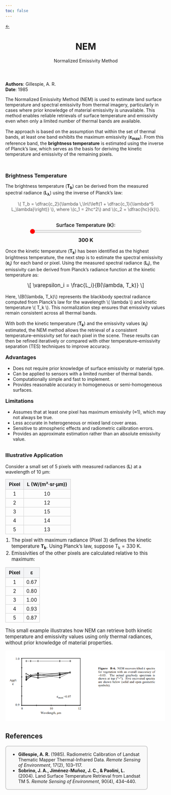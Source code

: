 ```yaml
---
toc: false
---
```


<link rel="stylesheet" href="/algorithms/algorithm.css">

<div>
  <a href="/" class="alg-back" aria-label="Back to home">←</a>
</div>

<div class="alg-container">
  <header class="alg-hero">
    <h1>NEM</h1>
    <p>Normalized Emissivity Method</p>
  </header>

  <section class="alg-meta">
    <div><strong>Authors</strong>: Gillespie, A. R.</div>
    <span class="sep"></span>
    <div><strong>Date</strong>: 1985</div>
  </section>

  <section class="alg-section alg-narrow">
    <p style="margin-bottom:1rem;">
  The Normalized Emissivity Method (NEM) is used to estimate land surface temperature and spectral emissivity from thermal imagery, particularly in cases where prior knowledge of material emissivity is unavailable. This method enables reliable retrievals of surface temperature and emissivity even when only a limited number of thermal bands are available.
</p>

<p style="margin-bottom:1rem;">
  The approach is based on the assumption that within the set of thermal bands, at least one band exhibits the maximum emissivity (<strong>ε<sub>max</sub></strong>).
  From this reference band, the <strong>brightness temperature</strong> is estimated using the inverse of Planck’s law, which serves as the basis for deriving the kinetic temperature and emissivity of the remaining pixels.
</p>

  </br>

  


  <h3 style="margin:1rem 0 0.5rem">Brightness Temperature</h3>
  <p>
  The brightness temperature (<strong>T<sub>b</sub></strong>) can be derived from the
  measured spectral radiance (<strong>L<sub>λ</sub></strong>) using the inverse of Planck’s law:
  </p>
  
  <p style="text-align:center; color:#555; margin-top:0;">
  \( T_b = \dfrac{c_2}{\lambda \,\ln\!\left(1 + \dfrac{c_1}{\lambda^5 L_\lambda}\right)} \), 
  where \(c_1 = 2hc^2\) and \(c_2 = \dfrac{hc}{k}\).
  </p>


   
  

  <!-- Contenedor donde irá el gráfico -->
  <div id="nem-plot" class="alg-figure bleed" style="margin-top:1rem;">
  </div>

  <!-- Controles interactivos -->
  <div style="margin-top:2rem; text-align:center;">
    <label for="tempRange" style="font-weight:600; font-size:0.95rem;">Surface Temperature (K):</label><br>
    <input 
      type="range" 
      id="tempRange" 
      min="300" 
      max="2000" 
      value="300" 
      step="1"
      style="width:350px; accent-color:#ff0000; vertical-align:middle;">
    <div id="tempValue" style="font-weight:700; font-size:1rem; margin-top:0.4rem;">300 K</div>
  </div>

  <script type="module">
    import * as Plot from "https://cdn.jsdelivr.net/npm/@observablehq/plot@0.6/+esm";

    // --- Constantes físicas ---
    const c = 299792458;       // m/s
    const h = 6.62607015e-34;  // J·s
    const k = 1.380649e-23;    // J/K

    // --- Parámetros base ---
    const lambda_um = 10;      // µm
    const lambda_m = lambda_um * 1e-6;
    const samples = 200;

    // --- Función Tb(eps) ---
    function brightnessTemp(eps, T, lambda_m) {
      const exponent = (h * c) / (lambda_m * k * T);
      return (h * c) / (lambda_m * k * Math.log(1 + (Math.exp(exponent) - 1) / eps));
    }

    // --- Generar datos ---
    function generateData(T) {
      return Array.from({ length: samples }, (_, i) => {
        const eps = 0.3 + 0.7 * (i / (samples - 1));
        return { epsilon: eps, Tb: brightnessTemp(eps, T, lambda_m) };
      });
    }

    // --- Dibujar gráfico ---
    function renderPlot(T) {
      const data = generateData(T);

      const chart = Plot.plot({
        height: 350,
        marginLeft: 70,
        marginBottom: 45,
        x: { label: "Emissivity (ε)", domain: [0.3, 1.0] },
        y: { label: "Brightness Temperature (K)", grid: true },
        marks: [
          Plot.line(data, { x: "epsilon", y: "Tb", stroke: "#f30606ff", strokeWidth: 2 }),
          Plot.ruleY([T], { stroke: "#666", strokeDasharray: "4 4" }),
          Plot.text(
            [{ epsilon: 0.95, Tb: T, label: `Tₛ = ${T} K` }],
            { x: "epsilon", y: "Tb", text: "label", fontSize: 12, dy: -6, fill: "#333" }
          )
        ]
      });

      const div = document.getElementById("nem-plot");
      div.innerHTML = "";
      div.append(chart);
    }

    // --- Interactividad ---
    const tempSlider = document.getElementById("tempRange");
    const tempValue = document.getElementById("tempValue");

    function updatePlot() {
      const T = parseInt(tempSlider.value);
      tempValue.textContent = `${T} K`;
      renderPlot(T);
    }

    tempSlider.addEventListener("input", updatePlot);
    updatePlot(); // inicializa
  </script>
  
  <p style="margin-top:1rem;">
  Once the kinetic temperature (<strong>T<sub>k</sub></strong>) has been identified as the highest
  brightness temperature, the next step is to estimate the spectral emissivity
  (<strong>ε<sub>i</sub></strong>) for each band or pixel.
  Using the measured spectral radiance (<strong>L<sub>i</sub></strong>), the emissivity can be derived
  from Planck’s radiance function at the kinetic temperature as:
</p>

<p style="text-align:center; font-size:1.05rem; margin-top:0.6rem;">
  \[
    \varepsilon_i = \frac{L_i}{B(\lambda, T_k)}
  \]
</p>

<p style="margin-top:0.6rem;">
  Here, \(B(\lambda, T_k)\) represents the blackbody spectral radiance computed from Planck’s law
  for the wavelength \( \lambda \) and kinetic temperature \( T_k \).
  This normalization step ensures that emissivity values remain consistent across all thermal bands.
</p>
<p style="margin-top:1rem;">
  With both the kinetic temperature (<strong>T<sub>k</sub></strong>) and the emissivity values
  (<strong>ε<sub>i</sub></strong>) estimated, the NEM method allows the retrieval of a
  consistent temperature–emissivity set for each pixel in the scene.
  These results can then be refined iteratively or compared with other
  temperature–emissivity separation (TES) techniques to improve accuracy.
</p>


<h3 style="margin-top:1rem;">Advantages</h3>
<ul>
  <li>Does not require prior knowledge of surface emissivity or material type.</li>
  <li>Can be applied to sensors with a limited number of thermal bands.</li>
  <li>Computationally simple and fast to implement.</li>
  <li>Provides reasonable accuracy in homogeneous or semi-homogeneous surfaces.</li>
</ul>

<h3 style="margin-top:1rem;">Limitations</h3>
<ul>
  <li>Assumes that at least one pixel has maximum emissivity (≈1), which may not always be true.</li>
  <li>Less accurate in heterogeneous or mixed land cover areas.</li>
  <li>Sensitive to atmospheric effects and radiometric calibration errors.</li>
  <li>Provides an approximate estimation rather than an absolute emissivity value.</li>
</ul>


<h3 style="margin-top:2rem;">Illustrative Application</h3>

<p>
  Consider a small set of 5 pixels with measured radiances (<strong>L</strong>) at a wavelength of 10 μm:
</p>

<table style="width:50%; border-collapse: collapse; margin: 0.5rem 0; font-size: 0.95rem;">
  <thead>
    <tr style="background-color:#f3f4f6;">
      <th style="border: 1px solid #ccc; padding: 6px 10px; text-align:center;">Pixel</th>
      <th style="border: 1px solid #ccc; padding: 6px 10px; text-align:center;">L (W/(m²·sr·μm))</th>
    </tr>
  </thead>
  <tbody>
    <tr><td style="border: 1px solid #ccc; padding: 4px 8px; text-align:center;">1</td><td style="border: 1px solid #ccc; padding: 4px 8px; text-align:center;">10</td></tr>
    <tr><td style="border: 1px solid #ccc; padding: 4px 8px; text-align:center;">2</td><td style="border: 1px solid #ccc; padding: 4px 8px; text-align:center;">12</td></tr>
    <tr><td style="border: 1px solid #ccc; padding: 4px 8px; text-align:center;">3</td><td style="border: 1px solid #ccc; padding: 4px 8px; text-align:center;">15</td></tr>
    <tr><td style="border: 1px solid #ccc; padding: 4px 8px; text-align:center;">4</td><td style="border: 1px solid #ccc; padding: 4px 8px; text-align:center;">14</td></tr>
    <tr><td style="border: 1px solid #ccc; padding: 4px 8px; text-align:center;">5</td><td style="border: 1px solid #ccc; padding: 4px 8px; text-align:center;">13</td></tr>
  </tbody>
</table>

<ol style="margin-top:0.6rem; padding-left:1.2rem; font-size:0.95rem;">
  <li>The pixel with maximum radiance (Pixel 3) defines the kinetic temperature <strong>T<sub>k</sub></strong>. Using Planck’s law, suppose T<sub>k</sub> = 330 K.</li>
  <li>Emissivities of the other pixels are calculated relative to this maximum:</li>
</ol>

<table style="width:50%; border-collapse: collapse; margin: 0.5rem 0 1rem 0; font-size: 0.95rem;">
  <thead>
    <tr style="background-color:#f3f4f6;">
      <th style="border: 1px solid #ccc; padding: 6px 10px; text-align:center;">Pixel</th>
      <th style="border: 1px solid #ccc; padding: 6px 10px; text-align:center;">ε</th>
    </tr>
  </thead>
  <tbody>
    <tr><td style="border: 1px solid #ccc; padding: 4px 8px; text-align:center;">1</td><td style="border: 1px solid #ccc; padding: 4px 8px; text-align:center;">0.67</td></tr>
    <tr><td style="border: 1px solid #ccc; padding: 4px 8px; text-align:center;">2</td><td style="border: 1px solid #ccc; padding: 4px 8px; text-align:center;">0.80</td></tr>
    <tr><td style="border: 1px solid #ccc; padding: 4px 8px; text-align:center;">3</td><td style="border: 1px solid #ccc; padding: 4px 8px; text-align:center;">1.00</td></tr>
    <tr><td style="border: 1px solid #ccc; padding: 4px 8px; text-align:center;">4</td><td style="border: 1px solid #ccc; padding: 4px 8px; text-align:center;">0.93</td></tr>
    <tr><td style="border: 1px solid #ccc; padding: 4px 8px; text-align:center;">5</td><td style="border: 1px solid #ccc; padding: 4px 8px; text-align:center;">0.87</td></tr>
  </tbody>
</table>

<p style="font-size:0.95rem;">
  This small example illustrates how NEM can retrieve both kinetic temperature and emissivity values using only thermal radiances, without prior knowledge of material properties.
</p>

<!-- Contenedor del gráfico -->
<div id="nem-scatter-interactive" class="alg-figure" style="margin-top:1rem;"></div>

<script type="module">
  import * as Plot from "https://cdn.jsdelivr.net/npm/@observablehq/plot@0.6/+esm";

  // Datos base
  const data = [
    { pixel: 1, L: 10, eps: 0.67 },
    { pixel: 2, L: 12, eps: 0.80 },
    { pixel: 3, L: 15, eps: 1.00 },
    { pixel: 4, L: 14, eps: 0.93 },
    { pixel: 5, L: 13, eps: 0.87 },
  ];

  // Crear gráfico
  const chart = Plot.plot({
    height: 340,
    marginLeft: 65,
    marginBottom: 45,
    x: { label: "Emissivity (ε)", domain: [0.6, 1.05] },
    y: { label: "Radiance (W/(m²·sr·μm))", domain: [9, 16], grid: true },
    marks: [
      Plot.line(data, { x: "eps", y: "L", stroke: "#eb0808ff", strokeWidth: 2 }),
      Plot.dot(data, { 
        x: "eps", 
        y: "L", 
        r: 5, 
        fill: "#f50b0bff", 
        title: d => 
          `Pixel: ${d.pixel}\nε: ${d.eps.toFixed(2)}\nL: ${d.L.toFixed(2)} W/(m²·sr·μm)`
      }),
      Plot.text(data, { 
        x: "eps", 
        y: "L", 
        text: d => `${d.pixel}`, 
        dy: -10, 
        fill: "#111", 
        fontSize: 12, 
        fontWeight: 600 
      })
    ],
  });

  document.getElementById("nem-scatter-interactive").append(chart);
</script>

<img src="assets/nempaper.png" alt="Paper original" width="500">

<h2 style="margin-top:2rem;">References</h2>

<div style="border: 2px solid #ccc; padding: 1rem 1.2rem; background-color: #f9f9f9; border-radius: 8px; width: 80%; margin-bottom: 2rem;">
  <ul style="margin:0; padding-left:1.2rem;">
    <li><strong>Gillespie, A. R.</strong> (1985). Radiometric Calibration of Landsat Thematic Mapper Thermal-Infrared Data. <em>Remote Sensing of Environment</em>, 17(2), 103–117.</li>
    <li><strong>Sobrino, J. A., Jiménez-Muñoz, J. C., & Paolini, L.</strong> (2004). Land Surface Temperature Retrieval from Landsat TM 5. <em>Remote Sensing of Environment</em>, 90(4), 434–440.</li>
    
  </ul>
</div>



  



<!-- MathJax loader (only add once on the page) -->
<script>
window.MathJax = { tex: { inlineMath: [['$', '$'], ['\\(', '\\)']] } };
</script>
<script async src="https://cdn.jsdelivr.net/npm/mathjax@3/es5/tex-mml-chtml.js"></script>


</section>
</div>

